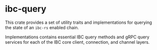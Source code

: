 # ibc-query

This crate provides a set of utility traits and implementations for querying the
state of an `ibc-rs` enabled chain.

Implementations contains essential IBC query methods and gRPC query services for
each of the IBC core client, connection, and channel layers.
